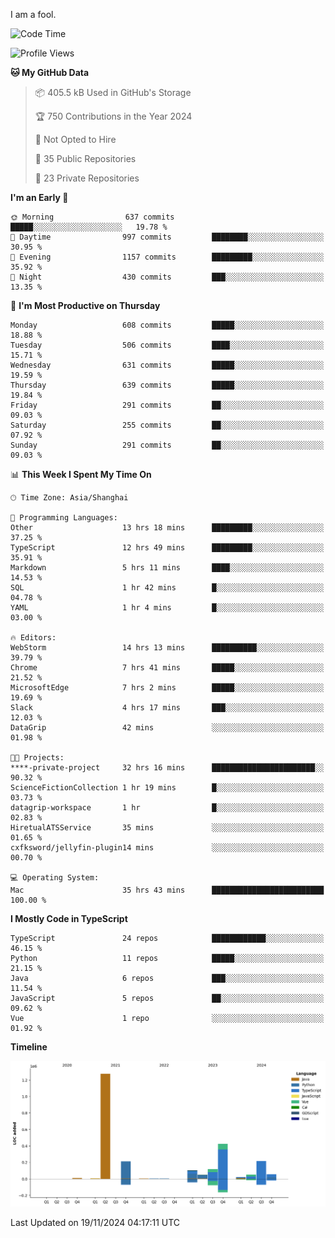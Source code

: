 I am a fool.

<!--START_SECTION:waka-->
![Code Time](http://img.shields.io/badge/Code%20Time-2%2C110%20hrs%2011%20mins-blue)

![Profile Views](http://img.shields.io/badge/Profile%20Views-1-blue)

**🐱 My GitHub Data** 

> 📦 405.5 kB Used in GitHub's Storage 
 > 
> 🏆 750 Contributions in the Year 2024
 > 
> 🚫 Not Opted to Hire
 > 
> 📜 35 Public Repositories 
 > 
> 🔑 23 Private Repositories 
 > 
**I'm an Early 🐤** 

```text
🌞 Morning                637 commits         █████░░░░░░░░░░░░░░░░░░░░   19.78 % 
🌆 Daytime                997 commits         ████████░░░░░░░░░░░░░░░░░   30.95 % 
🌃 Evening                1157 commits        █████████░░░░░░░░░░░░░░░░   35.92 % 
🌙 Night                  430 commits         ███░░░░░░░░░░░░░░░░░░░░░░   13.35 % 
```
📅 **I'm Most Productive on Thursday** 

```text
Monday                   608 commits         █████░░░░░░░░░░░░░░░░░░░░   18.88 % 
Tuesday                  506 commits         ████░░░░░░░░░░░░░░░░░░░░░   15.71 % 
Wednesday                631 commits         █████░░░░░░░░░░░░░░░░░░░░   19.59 % 
Thursday                 639 commits         █████░░░░░░░░░░░░░░░░░░░░   19.84 % 
Friday                   291 commits         ██░░░░░░░░░░░░░░░░░░░░░░░   09.03 % 
Saturday                 255 commits         ██░░░░░░░░░░░░░░░░░░░░░░░   07.92 % 
Sunday                   291 commits         ██░░░░░░░░░░░░░░░░░░░░░░░   09.03 % 
```


📊 **This Week I Spent My Time On** 

```text
🕑︎ Time Zone: Asia/Shanghai

💬 Programming Languages: 
Other                    13 hrs 18 mins      █████████░░░░░░░░░░░░░░░░   37.25 % 
TypeScript               12 hrs 49 mins      █████████░░░░░░░░░░░░░░░░   35.91 % 
Markdown                 5 hrs 11 mins       ████░░░░░░░░░░░░░░░░░░░░░   14.53 % 
SQL                      1 hr 42 mins        █░░░░░░░░░░░░░░░░░░░░░░░░   04.78 % 
YAML                     1 hr 4 mins         █░░░░░░░░░░░░░░░░░░░░░░░░   03.00 % 

🔥 Editors: 
WebStorm                 14 hrs 13 mins      ██████████░░░░░░░░░░░░░░░   39.79 % 
Chrome                   7 hrs 41 mins       █████░░░░░░░░░░░░░░░░░░░░   21.52 % 
MicrosoftEdge            7 hrs 2 mins        █████░░░░░░░░░░░░░░░░░░░░   19.69 % 
Slack                    4 hrs 17 mins       ███░░░░░░░░░░░░░░░░░░░░░░   12.03 % 
DataGrip                 42 mins             ░░░░░░░░░░░░░░░░░░░░░░░░░   01.98 % 

🐱‍💻 Projects: 
****-private-project     32 hrs 16 mins      ███████████████████████░░   90.32 % 
ScienceFictionCollection 1 hr 19 mins        █░░░░░░░░░░░░░░░░░░░░░░░░   03.73 % 
datagrip-workspace       1 hr                █░░░░░░░░░░░░░░░░░░░░░░░░   02.83 % 
HiretualATSService       35 mins             ░░░░░░░░░░░░░░░░░░░░░░░░░   01.65 % 
cxfksword/jellyfin-plugin14 mins             ░░░░░░░░░░░░░░░░░░░░░░░░░   00.70 % 

💻 Operating System: 
Mac                      35 hrs 43 mins      █████████████████████████   100.00 % 
```

**I Mostly Code in TypeScript** 

```text
TypeScript               24 repos            ████████████░░░░░░░░░░░░░   46.15 % 
Python                   11 repos            █████░░░░░░░░░░░░░░░░░░░░   21.15 % 
Java                     6 repos             ███░░░░░░░░░░░░░░░░░░░░░░   11.54 % 
JavaScript               5 repos             ██░░░░░░░░░░░░░░░░░░░░░░░   09.62 % 
Vue                      1 repo              ░░░░░░░░░░░░░░░░░░░░░░░░░   01.92 % 
```



**Timeline**

![Lines of Code chart](https://raw.githubusercontent.com/VeejaLiu/VeejaLiu/master/assets/bar_graph.png)


 Last Updated on 19/11/2024 04:17:11 UTC
<!--END_SECTION:waka-->
